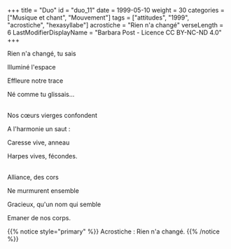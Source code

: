 +++
title = "Duo"
id = "duo_11"
date = 1999-05-10
weight = 30
categories = ["Musique et chant", "Mouvement"]
tags = ["attitudes", "1999", "acrostiche", "hexasyllabe"]
acrostiche = "Rien n'a changé"
verseLength = 6
LastModifierDisplayName = "Barbara Post - Licence CC BY-NC-ND 4.0"
+++

Rien n'a changé, tu sais

Illuminé l'espace

Effleure notre trace

Né comme tu glissais...

 \
Nos cœurs vierges confondent

A l'harmonie un saut :

Caresse vive, anneau

Harpes vives, fécondes.

 \
Alliance, des cors

Ne murmurent ensemble

Gracieux, qu'un nom qui semble

Emaner de nos corps.

{{% notice style="primary" %}}
Acrostiche : Rien n'a changé.
{{% /notice %}}
